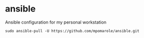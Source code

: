 # ansible
Ansible configuration for my personal workstation

```
sudo ansible-pull -U https://github.com/mpomarole/ansible.git
```
